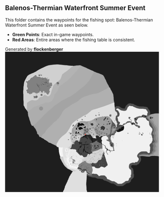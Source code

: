 ## Balenos-Thermian Waterfront Summer Event
This folder contains the waypoints for the fishing spot: Balenos-Thermian Waterfront Summer Event as seen below.

- **Green Points**: Exact in-game waypoints.
- **Red Areas**: Entire areas where the fishing table is consistent.

Generated by **flockenberger**
![Balenos-Thermian Waterfront Summer Event](./Preview.png?raw=true "Balenos-Thermian Waterfront Summer Event")